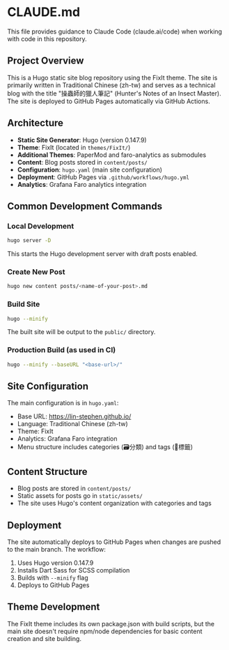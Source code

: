 # CLAUDE.md

This file provides guidance to Claude Code (claude.ai/code) when working with code in this repository.

## Project Overview

This is a Hugo static site blog repository using the FixIt theme. The site is primarily written in Traditional Chinese (zh-tw) and serves as a technical blog with the title "操蟲師的獵人筆記" (Hunter's Notes of an Insect Master). The site is deployed to GitHub Pages automatically via GitHub Actions.

## Architecture

- **Static Site Generator**: Hugo (version 0.147.9)
- **Theme**: FixIt (located in `themes/FixIt/`)
- **Additional Themes**: PaperMod and faro-analytics as submodules
- **Content**: Blog posts stored in `content/posts/`
- **Configuration**: `hugo.yaml` (main site configuration)
- **Deployment**: GitHub Pages via `.github/workflows/hugo.yml`
- **Analytics**: Grafana Faro analytics integration

## Common Development Commands

### Local Development
```bash
hugo server -D
```
This starts the Hugo development server with draft posts enabled.

### Create New Post
```bash
hugo new content posts/<name-of-your-post>.md
```

### Build Site
```bash
hugo --minify
```
The built site will be output to the `public/` directory.

### Production Build (as used in CI)
```bash
hugo --minify --baseURL "<base-url>/"
```

## Site Configuration

The main configuration is in `hugo.yaml`:
- Base URL: https://lin-stephen.github.io/
- Language: Traditional Chinese (zh-tw)
- Theme: FixIt
- Analytics: Grafana Faro integration
- Menu structure includes categories (🗃️分類) and tags (🔖標籤)

## Content Structure

- Blog posts are stored in `content/posts/`
- Static assets for posts go in `static/assets/`
- The site uses Hugo's content organization with categories and tags

## Deployment

The site automatically deploys to GitHub Pages when changes are pushed to the main branch. The workflow:
1. Uses Hugo version 0.147.9
2. Installs Dart Sass for SCSS compilation
3. Builds with `--minify` flag
4. Deploys to GitHub Pages

## Theme Development

The FixIt theme includes its own package.json with build scripts, but the main site doesn't require npm/node dependencies for basic content creation and site building.